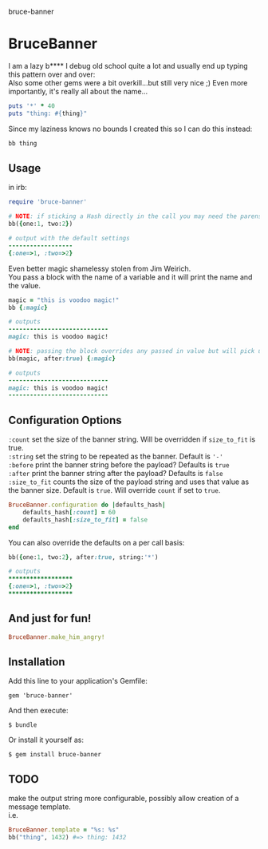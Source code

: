 bruce-banner
# BruceBanner

I am a lazy b****
I debug old school quite a lot and usually end up typing this pattern over and over:  
Also some other gems were a bit overkill...but still very nice ;)
Even more importantly, it's really all about the name...
```ruby
puts '*' * 40
puts "thing: #{thing}"
```

Since my laziness knows no bounds I created this so I can do this instead:

```ruby
bb thing
```

## Usage

in irb:

```ruby
require 'bruce-banner'

# NOTE: if sticking a Hash directly in the call you may need the parens
bb({one:1, two:2}) 

# output with the default settings
------------------
{:one=>1, :two=>2}
```

Even better magic shamelessy stolen from Jim Weirich.  
You pass a block with the name of a variable and it will print the name and the value.

```ruby
magic = "this is voodoo magic!"
bb {:magic} 

# outputs
----------------------------
magic: this is voodoo magic!

# NOTE: passing the block overrides any passed in value but will pick up defaults
bb(magic, after:true) {:magic}

# outputs
----------------------------
magic: this is voodoo magic!
----------------------------
```

## Configuration Options

`:count`  set the size of the banner string. Will be overridden if `size_to_fit` is true.  
`:string` set the string to be repeated as the banner. Default is `'-'`  
`:before` print the banner string before the payload? Defaults is `true`  
`:after`  print the banner string after the payload?  Defaults is `false`  
`:size_to_fit` counts the size of the payload string and uses that value as the banner size. Default is `true`. Will override `count` if set to `true`.

```ruby
BruceBanner.configuration do |defaults_hash|
    defaults_hash[:count] = 60
    defaults_hash[:size_to_fit] = false
end
```

You can also override the defaults on a per call basis:

```ruby
bb({one:1, two:2}, after:true, string:'*')

# outputs
******************
{:one=>1, :two=>2}
******************
```

## And just for fun!

```ruby
BruceBanner.make_him_angry!
```

## Installation

Add this line to your application's Gemfile:

    gem 'bruce-banner'

And then execute:

    $ bundle

Or install it yourself as:

    $ gem install bruce-banner


## TODO

make the output string more configurable, possibly allow creation of a message template.  
i.e. 
```ruby
BruceBanner.template = "%s: %s"
bb("thing", 1432) #=> thing: 1432
```


